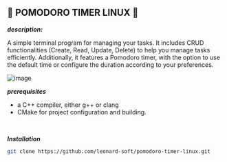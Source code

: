 ## 🐧 POMODORO TIMER LINUX 🐧

***description:***

A simple terminal program for managing your tasks. It includes CRUD functionalities (Create, Read, Update, Delete) to help you manage tasks efficiently. Additionally, it features a Pomodoro timer, with the option to use the default time or configure the duration according to your preferences.

![image](https://github.com/user-attachments/assets/2ba97113-fd80-4e1b-8f3d-6de86906f45e)

***prerequisites***

- a C++ compiler, either g++ or clang
- CMake for project configuration and building.

<br/>

***Installation***
```bash 
git clone https://github.com/leonard-soft/pomodoro-timer-linux.git
```
